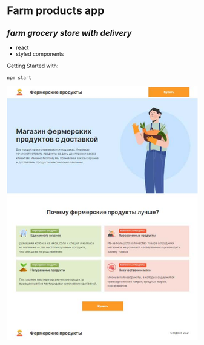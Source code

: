 # Farm products app
## _farm grocery store with delivery_

- react
- styled components

Getting Started with:

```sh
npm start
```

![Иллюстрация к проекту](https://github.com/MikhailLavrov/farm_prod/raw/master/shortcut.jpg)

